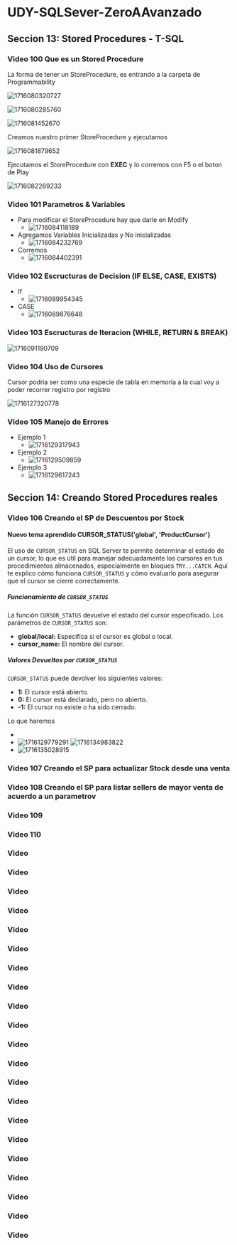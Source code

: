 # UDY-SQLSever-ZeroAAvanzado

## Seccion 13: Stored Procedures - T-SQL

### Video 100 Que es un Stored Procedure

La forma de tener un StoreProcedure, es entrando a la carpeta de Programmability

![1716080320727](image/README/1716080320727.png)

![1716080285760](image/README/1716080285760.png)









![1716081452670](image/README/1716081452670.png)

Creamos nuestro primer StoreProcedure y ejecutamos

![1716081879652](image/README/1716081879652.png)

Ejecutamos el StoreProcedure con **EXEC** y lo corremos con F5 o el boton de Play

![1716082269233](image/README/1716082269233.png)

### Video 101 Parametros & Variables

* Para modificar el StoreProcedure hay que darle en Modify
  * ![1716084118189](image/README/1716084118189.png)
* Agregamos Variables Inicializadas y No inicializadas
  * ![1716084232769](image/README/1716084232769.png)
* Corremos
  * ![1716084402391](image/README/1716084402391.png)

### Video 102 Escructuras de Decision (IF ELSE, CASE, EXISTS)

* If
  * ![1716089954345](image/README/1716089954345.png)
* CASE
  * ![1716089876648](image/README/1716089876648.png)

### Video 103 Escructuras de Iteracion (WHILE, RETURN & BREAK)

![1716091190709](image/README/1716091190709.png)

### Video 104 Uso de Cursores

Cursor podria ser como una especie de tabla en memoria a la cual voy a poder recorrer registro por registro

![1716127320778](image/README/1716127320778.png)

### Video 105 Manejo de Errores

* Ejemplo 1
  * ![1716129317943](image/README/1716129317943.png)
* Ejemplo 2
  * ![1716129509859](image/README/1716129509859.png)
* Ejemplo 3
  * ![1716129617243](image/README/1716129617243.png)


## Seccion 14: Creando Stored Procedures reales

### Video 106 Creando el SP de Descuentos por Stock

#### **Nuevo tema aprendido CURSOR_STATUS('global', 'ProductCursor')**

El uso de `CURSOR_STATUS` en SQL Server te permite determinar el estado de un cursor, lo que es útil para manejar adecuadamente los cursores en tus procedimientos almacenados, especialmente en bloques `TRY...CATCH`. Aquí te explico cómo funciona `CURSOR_STATUS` y cómo evaluarlo para asegurar que el cursor se cierre correctamente.

##### Funcionamiento de `CURSOR_STATUS`

La función `CURSOR_STATUS` devuelve el estado del cursor especificado. Los parámetros de `CURSOR_STATUS` son:

* **global/local:** Especifica si el cursor es global o local.
* **cursor_name:** El nombre del cursor.

##### Valores Devueltos por `CURSOR_STATUS`

`CURSOR_STATUS` puede devolver los siguientes valores:

* **1:** El cursor está abierto.
* **0:** El cursor está declarado, pero no abierto.
* **-1:** El cursor no existe o ha sido cerrado.

Lo que haremos

* 
* ![1716129779291](image/README/1716129779291.png)
  ![1716134983822](image/README/1716134983822.png)
* ![1716135028915](image/README/1716135028915.png)

### Video 107 Creando el SP para actualizar Stock desde una venta

### Video 108 Creando el SP para listar sellers de mayor venta de acuerdo a un parametrov

### Video 109

### Video 110

### Video

### Video

### Video

### Video

### Video

### Video

### Video

### Video

### Video

### Video

### Video

### Video

### Video

### Video

### Video

### Video

### Video

### Video

### Video

### Video

### Video
